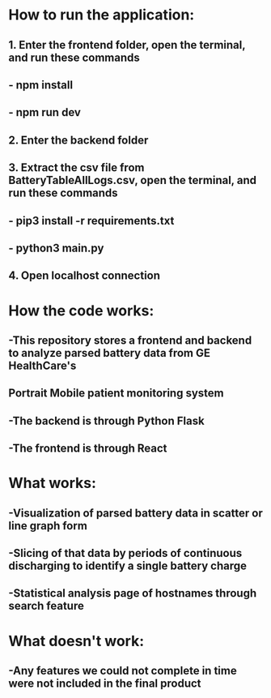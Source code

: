 # How to run the application:
## 1. Enter the frontend folder, open the terminal, and run these commands
## - npm install
## - npm run dev
## 2. Enter the backend folder
## 3. Extract the csv file from BatteryTableAllLogs.csv, open the terminal, and run these commands
## - pip3 install -r requirements.txt
## - python3 main.py
## 4. Open localhost connection
# How the code works:
## -This repository stores a frontend and backend to analyze parsed battery data from GE HealthCare's
## Portrait Mobile patient monitoring system
## -The backend is through Python Flask
## -The frontend is through React
# What works:
## -Visualization of parsed battery data in scatter or line graph form
## -Slicing of that data by periods of continuous discharging to identify a single battery charge
## -Statistical analysis page of hostnames through search feature
# What doesn't work:
## -Any features we could not complete in time were not included in the final product